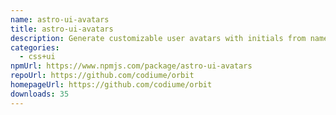```yaml
---
name: astro-ui-avatars
title: astro-ui-avatars
description: Generate customizable user avatars with initials from names
categories:
  - css+ui
npmUrl: https://www.npmjs.com/package/astro-ui-avatars
repoUrl: https://github.com/codiume/orbit
homepageUrl: https://github.com/codiume/orbit
downloads: 35
---
```

